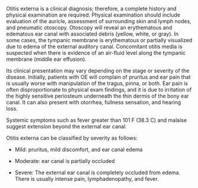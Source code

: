 Otitis externa is a clinical diagnosis; therefore, a complete history and physical examination are required. Physical examination should include evaluation of the auricle, assessment of surrounding skin and lymph nodes, and pneumatic otoscopy. Otoscopy will reveal an erythematous and edematous ear canal with associated debris (yellow, white, or gray). In some cases, the tympanic membrane is erythematous or partially visualized due to edema of the external auditory canal. Concomitant otitis media is suspected when there is evidence of an air-fluid level along the tympanic membrane (middle ear effusion).

Its clinical presentation may vary depending on the stage or severity of the disease. Initially, patients with OE will complain of pruritus and ear pain that is usually worse with manipulation of the tragus, pinna, or both. Ear pain is often disproportionate to physical exam findings, and it is due to irritation of the highly sensitive periosteum underneath the thin dermis of the bony ear canal. It can also present with otorrhea, fullness sensation, and hearing loss.

Systemic symptoms such as fever greater than 101 F (38.3 C) and malaise suggest extension beyond the external ear canal.

Otitis externa can be classified by severity as follows:

- Mild: pruritus, mild discomfort, and ear canal edema

- Moderate: ear canal is partially occluded

- Severe: The external ear canal is completely occluded from edema. There is usually intense pain, lymphadenopathy, and fever.
